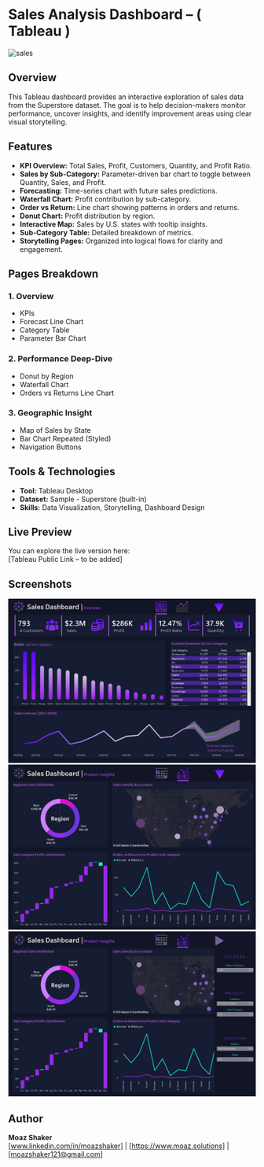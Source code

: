 # Sales Analysis Dashboard – ( Tableau )

![sales](https://techbullion.com/wp-content/uploads/2024/10/Selling-B2B-using-Adobe-Commerce.jpg)

## Overview
This Tableau dashboard provides an interactive exploration of sales data from the Superstore dataset. The goal is to help decision-makers monitor performance, uncover insights, and identify improvement areas using clear visual storytelling.

## Features
- **KPI Overview:** Total Sales, Profit, Customers, Quantity, and Profit Ratio.
- **Sales by Sub-Category:** Parameter-driven bar chart to toggle between Quantity, Sales, and Profit.
- **Forecasting:** Time-series chart with future sales predictions.
- **Waterfall Chart:** Profit contribution by sub-category.
- **Order vs Return:** Line chart showing patterns in orders and returns.
- **Donut Chart:** Profit distribution by region.
- **Interactive Map:** Sales by U.S. states with tooltip insights.
- **Sub-Category Table:** Detailed breakdown of metrics.
- **Storytelling Pages:** Organized into logical flows for clarity and engagement.

## Pages Breakdown
### 1. **Overview**
- KPIs
- Forecast Line Chart
- Category Table
- Parameter Bar Chart

### 2. **Performance Deep-Dive**
- Donut by Region
- Waterfall Chart
- Orders vs Returns Line Chart

### 3. **Geographic Insight**
- Map of Sales by State
- Bar Chart Repeated (Styled)
- Navigation Buttons

## Tools & Technologies
- **Tool:** Tableau Desktop
- **Dataset:** Sample - Superstore (built-in)
- **Skills:** Data Visualization, Storytelling, Dashboard Design

## Live Preview
You can explore the live version here:  
[Tableau Public Link – to be added]

## Screenshots
![Dashboard 2](Product_Insights.jpg)
![Dashboard 1](Overview.jpg)  
![Dashboard 2.1](Filters.jpg)

## Author
**Moaz Shaker**  
[www.linkedin.com/in/moazshaker] | [https://www.moaz.solutions] | [moazshaker121@gmail.com]


